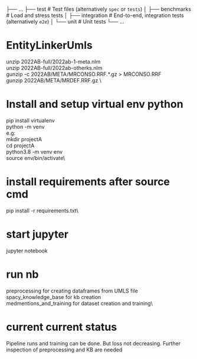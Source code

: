 ├── ...
├── test                    # Test files (alternatively `spec` or `tests`)
│   ├── benchmarks          # Load and stress tests
│   ├── integration         # End-to-end, integration tests (alternatively `e2e`)
│   └── unit                # Unit tests
└── ...

# EntityLinkerUmls
unzip 2022AB-full/2022ab-1-meta.nlm \
unzip 2022AB-full/2022ab-otherks.nlm \
gunzip -c 2022AB/META/MRCONSO.RRF.*.gz > MRCONSO.RRF \
gunzip 2022AB/META/MRDEF.RRF.gz \

# Install and setup virtual env python
pip install virtualenv\
python<version> -m venv <virtual-environment-name>\
e.g:\
 mkdir projectA\
 cd projectA\
 python3.8 -m venv env\
source env/bin/activate\

# install requirements after source cmd
pip install -r requirements.txt\

# start jupyter
jupyter notebook

# run nb
preprocessing for creating dataframes from UMLS file\
spacy_knowledge_base for kb creation\
medmentions_and_training for dataset creation and training\

# current current status
Pipeline runs and training can be done. But loss not decreasing. Further inspection of preprocessing and KB are needed

